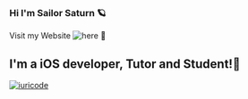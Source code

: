 ### Hi I'm Sailor Saturn 🪐  

Visit my Website ![here](https://sailor-saturn.github.io) 🤗

## I'm a iOS developer, Tutor and Student!🦄

[![iuricode](https://github-readme-stats.vercel.app/api/top-langs/?username=sailor-saturn&hide=html&layout=compact&theme=radical)](https://github.com/iuricode/)

